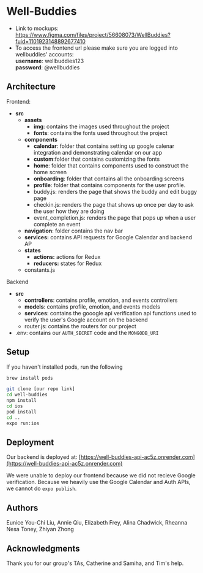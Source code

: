 # Well-Buddies

- Link to mockups: https://www.figma.com/files/project/56608073/WellBuddies?fuid=1101923148892677410 <br>
- To access the frontend url please make sure you are logged into wellbuddies' accounts: <br>
**username**: wellbuddies123 <br>
**password**: @wellbuddies

## Architecture


Frontend: 
- **src**
    - **assets**
        - **img**: contains the images used throughout the project
        - **fonts**: contains the fonts used throughout the project
    - **components**
        - **calendar**: folder that contains setting up google calenar integration and demonstrating calendar on our app
        - **custom**:folder that contains customizing the fonts
        - **home**: folder that contains components used to construct the home screen
        - **onboarding**: folder that contains all the onboarding screens
        - **profile**: folder that contains components for the user profile.
        - buddy.js: renders the page that shows the buddy and edit buggy page
        - checkin.js: renders the page that shows up once per day to ask the user how they are doing
        - event_completion.js: renders the page that pops up when a user complete an event
    - **navigation**: folder contains the nav bar 
    - **services:** contains API requests for Google Calendar and backend AP
    - **states**
        - **actions:** actions for Redux
        - **reducers:** states for Redux
    - constants.js

Backend
- **src**
    - **controllers**: contains profile, emotion, and events controllers
    - **models**: contains profile, emotion, and events models
    - **services**: contains the gooogle api verification api functions used to verify the user's Google account on the backend
    - router.js: contains the routers for our project
- .env: contains our `AUTH_SECRET` code and the `MONGODB_URI`

## Setup

If you haven't installed pods, run the following
``` bash
brew install pods
```

``` bash
git clone [our repo link]
cd well-buddies
npm install
cd ios
pod install
cd ..
expo run:ios
```

## Deployment

Our backend is deployed at: [https://well-buddies-api-ac5z.onrender.com](https://well-buddies-api-ac5z.onrender.com)

We were unable to deploy our frontend because we did not recieve Google verification. Because we heavily use the Google Calendar and Auth APIs, we cannot do `expo publish`.

## Authors

Eunice You-Chi Liu,
Annie Qiu,
Elizabeth Frey,
Alina Chadwick,
Rheanna Nesa Toney,
Zhiyan Zhong

## Acknowledgments
Thank you for our group's TAs, Catherine and Samiha, and Tim's help.
